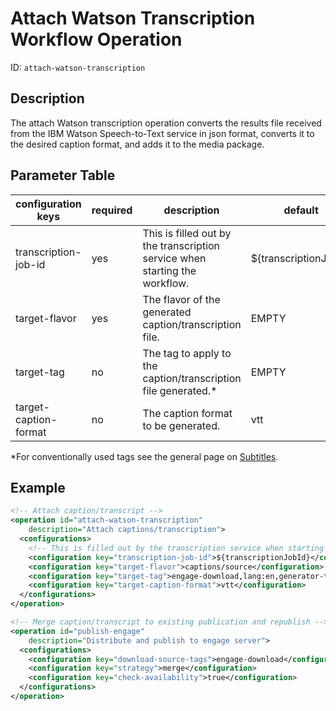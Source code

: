 Attach Watson Transcription Workflow Operation
==============================================

ID: `attach-watson-transcription`


Description
-----------

The attach Watson transcription operation converts the results file received from the IBM Watson Speech-to-Text service
in json format, converts it to the desired caption format, and adds it to the media package.


Parameter Table
---------------

|configuration keys   | required | description                                                                 | default               | example |
|---------------------|----------|-----------------------------------------------------------------------------|-----------------------|-------------|
|transcription-job-id | yes      | This is filled out by the transcription service when starting the workflow. | ${transcriptionJobId} |**Should always be "${transcriptionJobId}"**|
|target-flavor        | yes      | The flavor of the generated caption/transcription file.                     | EMPTY                 | captions/source |
|target-tag           | no       | The tag to apply to the caption/transcription file generated.*              | EMPTY                 | generator-type:auto   |
|target-caption-format| no       | The caption format to be generated.                                         | vtt                   | vtt |

*For conventionally used tags see the general page on [Subtitles](../../modules/subtitles).

Example
-------

```xml
<!-- Attach caption/transcript -->
<operation id="attach-watson-transcription"
    description="Attach captions/transcription">
  <configurations>
    <!-- This is filled out by the transcription service when starting this workflow so just use this as is -->
    <configuration key="transcription-job-id">${transcriptionJobId}</configuration>
    <configuration key="target-flavor">captions/source</configuration>
    <configuration key="target-tag">engage-download,lang:en,generator-type:auto</configuration>
    <configuration key="target-caption-format">vtt</configuration>
  </configurations>
</operation>

<!-- Merge caption/transcript to existing publication and republish -->
<operation id="publish-engage"
    description="Distribute and publish to engage server">
  <configurations>
    <configuration key="download-source-tags">engage-download</configuration>
    <configuration key="strategy">merge</configuration>
    <configuration key="check-availability">true</configuration>
  </configurations>
</operation>
```
